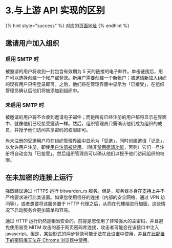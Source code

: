 # 3.与上游 API 实现的区别

{% hint style="success" %}
对应的[页面地址](https://github.com/dani-garcia/bitwarden_rs/wiki/Differences-from-the-upstream-API-implementation)
{% endhint %}

## 邀请用户加入组织 <a id="inviting-users-into-organization"></a>

### 启用 S​​MTP 时 <a id="with-smtp-enabled"></a>

被邀请的用户将收到一封包含有效期为 5 天的链接的电子邮件。单击链接后，用户可以选择创建一个帐户或登录。新​​用户需要创建一个新帐户；被邀请新加入组织的现有用户只需登录即可。之后，他们将在管理界面中显示为「已接受」，在组织管理员确认后他们将被添加到组织中。

### 未启用 SMTP 时 <a id="without-smtp-enabled"></a>

被邀请的用户将不会收到邀请电子邮件；而是所有已经注册的用户都将显示在界面中，就像他们已经接受邀请一样。然后，组织管理员只需确认他们成为组织的成员，并授予他们访问共享密码的权限即可。

尚未注册的受邀用户将在组织管理界面中显示为「受邀」，同时创建邀请「记录」，以允许用户注册，即使[用户注册被禁用](../configuration/disable-registration-of-new-users.md)。（除非[禁用邀请功能](../configuration/disable-invitations.md)，否则）它们一旦注册将自动变为「已接受」。然后组织管理员可以确认他们以授予他们访问组织的权限。

## 在未加密的连接上运行 <a id="running-on-unencrypted-connection"></a>

强烈建议通过 HTTPS 运行 bitwarden\_rs 服务。但是，服务器本身在[支持上](../deployment/https/enabling-https.md)并不严格要求进行此类设置。如果您使用信任的连接（内部的安全网络、通过 VPN 访问等），或者想要将该服务置于 HTTP 代理之后，从而在代理端进行加密。这些情况下启动服务会更加简单和容易。

通过 HTTP 运行仍然是相当安全的，前提是您使用了非常强大的主密码，并且避免使用易受 MITM 攻击的基于网页密码库连接，攻击者可能会在该接口中注入 javascript。但是，某些形式的两步登录可能无法在此设置中使用，并且[在此配置下的密码库无法在 Chrome 浏览器中使用](https://github.com/bitwarden/web/issues/254)。

